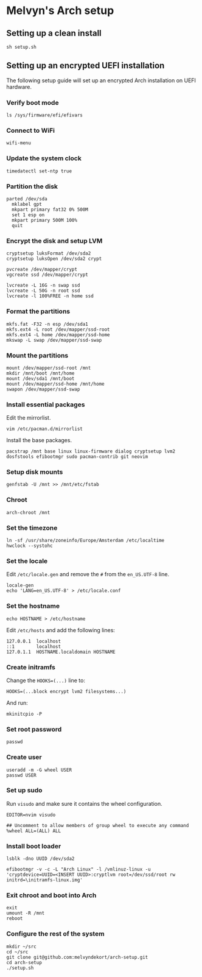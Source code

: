 # Melvyn's Arch setup

## Setting up a clean install

```
sh setup.sh
```

## Setting up an encrypted UEFI installation

The following setup guide will set up an encrypted Arch installation on UEFI hardware.

### Verify boot mode

```
ls /sys/firmware/efi/efivars
```

### Connect to WiFi

```
wifi-menu
```

### Update the system clock

```
timedatectl set-ntp true
```

### Partition the disk

```
parted /dev/sda
  mklabel gpt
  mkpart primary fat32 0% 500M
  set 1 esp on
  mkpart primary 500M 100%
  quit
```

### Encrypt the disk and setup LVM

```
cryptsetup luksFormat /dev/sda2
cryptsetup luksOpen /dev/sda2 crypt

pvcreate /dev/mapper/crypt
vgcreate ssd /dev/mapper/crypt

lvcreate -L 16G -n swap ssd
lvcreate -L 50G -n root ssd
lvcreate -l 100%FREE -n home ssd
```

### Format the partitions

```
mkfs.fat -F32 -n esp /dev/sda1
mkfs.ext4 -L root /dev/mapper/ssd-root
mkfs.ext4 -L home /dev/mapper/ssd-home
mkswap -L swap /dev/mapper/ssd-swap
```

### Mount the partitions

```
mount /dev/mapper/ssd-root /mnt
mkdir /mnt/boot /mnt/home
mount /dev/sda1 /mnt/boot
mount /dev/mapper/ssd-home /mnt/home
swapon /dev/mapper/ssd-swap
```

### Install essential packages

Edit the mirrorlist.
```
vim /etc/pacman.d/mirrorlist
```

Install the base packages.
```
pacstrap /mnt base linux linux-firmware dialog cryptsetup lvm2 dosfstools efibootmgr sudo pacman-contrib git neovim
```

### Setup disk mounts

```
genfstab -U /mnt >> /mnt/etc/fstab
```

### Chroot

```
arch-chroot /mnt
```

### Set the timezone

```
ln -sf /usr/share/zoneinfo/Europe/Amsterdam /etc/localtime
hwclock --systohc
```

### Set the locale

Edit `/etc/locale.gen` and remove the `#` from the `en_US.UTF-8` line.

```
locale-gen
echo 'LANG=en_US.UTF-8' > /etc/locale.conf
```

### Set the hostname

```
echo HOSTNAME > /etc/hostname
```

Edit `/etc/hosts` and add the following lines:

```
127.0.0.1  localhost
::1        localhost
127.0.1.1  HOSTNAME.localdomain HOSTNAME
```

### Create initramfs

Change the `HOOKS=(...)` line to:

```
HOOKS=(...block encrypt lvm2 filesystems...)
```

And run:

```
mkinitcpio -P
```

### Set root password

```
passwd
```

### Create user

```
useradd -m -G wheel USER
passwd USER
```

### Set up sudo

Run `visudo` and make sure it contains the wheel configuration.

```
EDITOR=nvim visudo
```

```
## Uncomment to allow members of group wheel to execute any command
%wheel ALL=(ALL) ALL
```

### Install boot loader

```
lsblk -dno UUID /dev/sda2

efibootmgr -v -c -L "Arch Linux" -l /vmlinuz-linux -u 'cryptdevice=UUID=<INSERT UUID>:cryptlvm root=/dev/ssd/root rw initrd=\initramfs-linux.img'
```

### Exit chroot and boot into Arch
```
exit
umount -R /mnt
reboot
```

### Configure the rest of the system
```
mkdir ~/src
cd ~/src
git clone git@github.com:melvyndekort/arch-setup.git
cd arch-setup
./setup.sh
```
